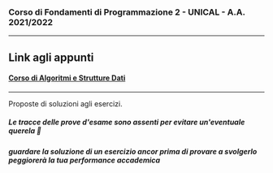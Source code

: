 ### Corso di Fondamenti di Programmazione 2 - UNICAL - A.A. 2021/2022
---
## **Link agli appunti**

#### [Corso di Algoritmi e Strutture Dati](https://www.mat.unical.it/terracina/fondamenti2/)
---

Proposte di soluzioni agli esercizi.
##### Le tracce delle prove d'esame sono assenti per evitare un'eventuale querela 💞

###### ***guardare la soluzione di un esercizio ancor prima di provare a svolgerlo peggiorerà la tua performance accademica***

